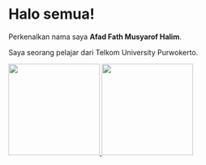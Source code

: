 # Halo semua! 

Perkenalkan nama saya **Afad Fath Musyarof Halim**.<br>

Saya seorang pelajar dari Telkom University Purwokerto.

<p align="left">
<a href="https://github.com/Afadfath03">
  <img height="180em" src="https://github-readme-stats-eight-theta.vercel.app/api?username=penuliscode&show_icons=true&theme=algolia&include_all_commits=true&count_private=true"/>
  <img height="180em" src="https://github-readme-stats-eight-theta.vercel.app/api/top-langs/?username=penuliscode&layout=compact&theme=algolia"/>
</a>
</p>
